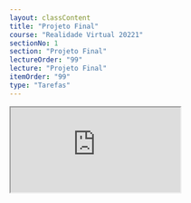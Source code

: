 ```yaml
---
layout: classContent
title: "Projeto Final"
course: "Realidade Virtual 20221"
sectionNo: 1
section: "Projeto Final"
lectureOrder: "99"
lecture: "Projeto Final"
itemOrder: "99"
type: "Tarefas"
---
```


<iframe src="https://docs.google.com/document/d/e/2PACX-1vTDaNdJW8q1k1CvRR-rszwTJDKILLU065WYbarVyJMpt2XK5W0WB_VASPsqscVMSw/pub?embedded=true"></iframe>